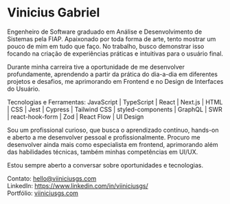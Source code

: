 # Vinicius Gabriel

Engenheiro de Software graduado em Análise e Desenvolvimento de Sistemas pela FIAP. Apaixonado por toda forma de arte, tento mostrar um pouco de mim em tudo que faço. No trabalho, busco demonstrar isso focando na criação de experiências práticas e intuitivas para o usuário final.

Durante minha carreira tive a oportunidade de me desenvolver profundamente, aprendendo a partir da prática do dia-a-dia em diferentes projetos e desafios, me aprimorando em Frontend e no Design de Interfaces do Usuário.

Tecnologias e Ferramentas: JavaScript | TypeScript | React | Next.js | HTML | CSS | Jest | Cypress | Tailwind CSS | styled-components | GraphQL | SWR | react-hook-form | Zod | React Flow | UI Design

Sou um profissional curioso, que busca o aprendizado contínuo, hands-on e aberto a me desenvolver pessoal e profissionalmente. Procuro me desenvolver ainda mais como especialista em frontend, aprimorando além das habilidades técnicas, também minhas competências em UI/UX. 

Estou sempre aberto a conversar sobre oportunidades e tecnologias. 

Contato: [hello@viiniciusgs.com](mailto:hello@viiniciusgs.com)  
LinkedIn: https://www.linkedin.com/in/viiniciusgs/  
Portfólio: [viiniciusgs.com](https://viiniciusgs.com/)
